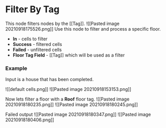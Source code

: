 # Filter By Tag
This node filters nodes by the [[Tag]].
![[Pasted image 20210918175526.png]]
Use this node to filter and process a specific floor.

- **In** - cells to filter
- **Success** - filtered cells
- **Failed** - unfiltered cells
- **Floor Tag Field** - [[Tag]] which will be used as a filter

### Example
Input is a house that has been completed.

![[default cells.png]]
![[Pasted image 20210918153153.png]]

Now lets filter a floor with a **Roof** floor tag.
![[Pasted image 20210918180235.png]]
![[Pasted image 20210918180245.png]]

Failed output
![[Pasted image 20210918180347.png]]
![[Pasted image 20210918180406.png]]
